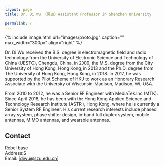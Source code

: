 ```yaml
---
layout: page
title: Dr. Di Wu （吴迪）Assistant Professor in Shenzhen University

permalink: /
---
```


{% include image.html url="images/photo.jpg" caption="" max_width="300px" align="right" %}

Dr. Di Wu received the B.S. degree in electromagnetic field and radio technology from the University of Electronic Science and Technology of China (UESTC), Chengdu, China, in 2009, the M.S. degree from the City University of Hong Kong, Hong Kong, in 2013 and the Ph.D. degree from The University of Hong Kong, Hong Kong, in 2018. In 2017, he was supported by the Pilot Scheme of HKU to work as an Honorary Research Associate with the University of Wisconsin-Madison, Madison, WI, USA. 

From 2010 to 2012, he was a Senior RF Engineer with MediaTek.Inc (MTK). Since April 2018, he has been with the Hong Kong Applied Science and Technology Research Institute (ASTRI), Hong Kong, where he is currently a Senior System RF Engineer. His current research interests include phased array system, phase shifter design, in-band full duplex system, mobile antennas, MIMO antennas, and wearable antennas..

## Contact

Rebel base <br />
Address:S<br />
Email: [diwu@szu.edu.cn]

